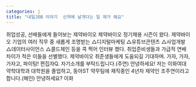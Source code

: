 ```yaml
---
categories: j
title: "내일JOB 이야기  신약에 날개다는 일 제가 해요"
---
```

취업성공, 선배들에게 들어보는 제약바이오 제약바이오 정기채용 시즌이 왔다. 제약바이오 기업의 여러 직무 중 새롭게 조명받는 △디지털마케팅 △유튜브콘텐츠 △사업개발 △데이터사이언스 △콜드체인 등을 콕 찍어 인터뷰 했다. 취업준비생들과 가급적 연배 차이가 적은 이들을 선별했다. 제약바이오 취준생들에게 도움되길 기대하며. 가자, 가자, 가자고, 파이팅! 편집자Q. 자기소개를 부탁드립니다.(주연) 안녕하세요! 저는 이화여대 약학대학과 대학원을 졸업하고, 동아ST 약무팀에 재직중인 4년차 제약인 조주연이라고 합니다.(해인) 안녕하세요? 이화